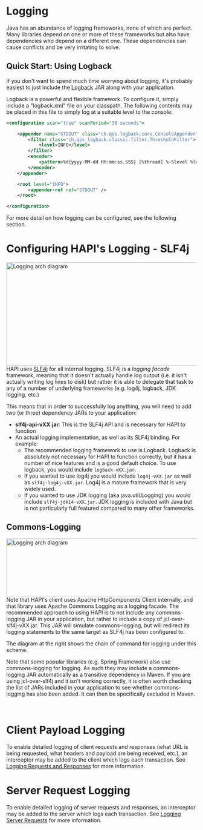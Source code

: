 # Logging

Java has an abundance of logging frameworks, none of which are perfect. Many libraries depend on one or more of these frameworks but also have dependencies who depend on a different one. These dependencies can cause conflicts and be very irritating to solve.

## Quick Start: Using Logback

If you don't want to spend much time worrying about logging, it's probably easiest to just include the [Logback](http://logback.qos.ch/) JAR along with your application.

Logback is a powerful and flexible framework. To configure it, simply include a "logback.xml" file on your classpath. The following contents may be placed in this file to simply log at a suitable level to the console:

```xml
<configuration scan="true" scanPeriod="30 seconds">

	<appender name="STDOUT" class="ch.qos.logback.core.ConsoleAppender">
		<filter class="ch.qos.logback.classic.filter.ThresholdFilter">
			<level>INFO</level>
		</filter>
		<encoder>
			<pattern>%d{yyyy-MM-dd HH:mm:ss.SSS} [%thread] %-5level %logger{36} [%file:%line] %msg%n</pattern>
		</encoder>
	</appender>

	<root level="INFO">
		<appender-ref ref="STDOUT" />
	</root>

</configuration>
```

For more detail on how logging can be configured, see the following section.

# Configuring HAPI's Logging - SLF4j
				
<img src="/hapi-fhir/docs/images/hapi-fhir-logging.svg"  width="723" height="273" alt="Logging arch diagram" align="right"/>
			
HAPI uses [SLF4j](http://www.slf4j.org/) for all internal logging. SLF4j is a *logging facade* framework, meaning that it doesn't actually handle log output (i.e. it isn't actually writing log lines to disk) but rather it is able to delegate that task to any of a number of underlying frameworks (e.g. log4j, logback, JDK logging, etc.)

This means that in order to successfully log anything, you will need to 
add two (or three) dependency JARs to your application:

* **slf4j-api-vXX.jar**: This is the SLF4j API and is necessary for HAPI to function
* An actual logging implementation, as well as its SLF4j binding. For example:
   * The recommended logging framework to use is Logback. Logback is absolutely not necessary for HAPI to function correctly, but it has a number of nice features and is a good default choice. To use logback, you would include `logback-vXX.jar`.
   * If you wanted to use log4j you would include `log4j-vXX.jar` as well as `slf4j-log4j-vXX.jar`. Log4j is a mature framework that is very widely used.
   * If you wanted to use JDK logging (aka java.util.Logging) you would include `slf4j-jdk14-vXX.jar`. JDK logging is included with Java but is not particularly full featured compared to many other frameworks.
    
## Commons-Logging

<img src="/hapi-fhir/docs/images/hapi-fhir-logging-complete.svg" width="614" height="153" alt="Logging arch diagram" align="right"/>

Note that HAPI's client uses Apache HttpComponents Client internally, and that library uses Apache Commons Logging as a logging facade. The recommended approach to using HAPI is to not include any commons-logging JAR in your application, but rather to include a copy of jcl-over-slf4j-vXX.jar. This JAR will simulate commons-logging, but will redirect its logging statements to the same target as SLF4j has been configured to.   

The diagram at the right shows the chain of command for logging under this scheme.

Note that some popular libraries (e.g. Spring Framework) also use commons-logging for logging. As such they may include a commons-logging JAR automatically as a transitive dependency in Maven. If you are using jcl-over-slf4j and it isn't working correctly, it is often worth checking the list of JARs included in your application to see whether commons-logging has also been added. It can then be specifically excluded in Maven.
 
<br clear="all"/>

# Client Payload Logging

To enable detailed logging of client requests and responses (what URL is being requested, what headers and payload are being received, etc.), an interceptor may be added to the client which logs each transaction. See [Logging Requests and Responses](/docs/interceptors/built_in_client_interceptors.html#logging_interceptor) for more information.

# Server Request Logging

To enable detailed logging of server requests and responses, an interceptor may be added to the server which logs each transaction. See [Logging Server Requests](/docs/interceptors/built_in_server_interceptors.html#logging_server_requests) for more information.

